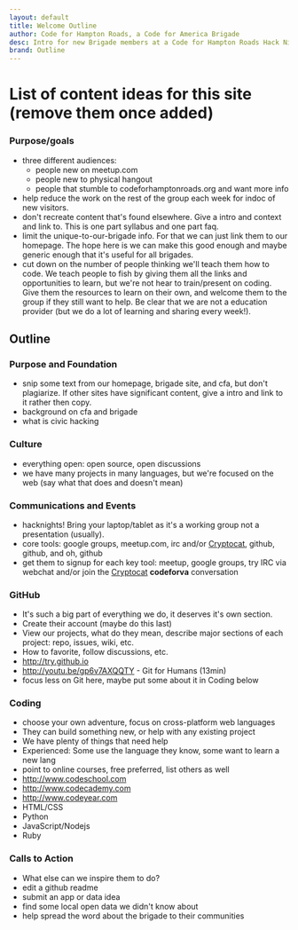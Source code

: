 ```yaml
---
layout: default
title: Welcome Outline
author: Code for Hampton Roads, a Code for America Brigade
desc: Intro for new Brigade members at a Code for Hampton Roads Hack Night
brand: Outline
---
```


# List of content ideas for this site (remove them once added)

### Purpose/goals
 * three different audiences:
    * people new on meetup.com
    * people new to physical hangout
    * people that stumble to codeforhamptonroads.org and want more info
 * help reduce the work on the rest of the group each week for indoc of new visitors.
 * don't recreate content that's found elsewhere. Give a intro and context and link to. This is one part syllabus and one part faq.
 * limit the unique-to-our-brigade info. For that we can just link them to our homepage. The hope here is we can make this good enough and maybe generic enough that it's useful for all brigades.
 * cut down on the number of people thinking we'll teach them how to code. We teach people to fish by giving them all the links and opportunities to learn, but we're not hear to train/present on coding. Give them the resources to learn on their own, and welcome them to the group if they still want to help. Be clear that we are not a education provider (but we do a lot of learning and sharing every week!).

## Outline

### Purpose and Foundation
 * snip some text from our homepage, brigade site, and cfa, but don't plagiarize. If other sites have significant content, give a intro and link to it rather then copy.
 * background on cfa and brigade
 * what is civic hacking

### Culture
 * everything open: open source, open discussions
 * we have many projects in many languages, but we're focused on the web (say what that does and doesn't mean)

### Communications and Events
 * hacknights! Bring your laptop/tablet as it's a working group not a presentation (usually).
 * core tools: google groups, meetup.com, irc and/or [Cryptocat](https://crypto.cat), github, github, and oh, github
 * get them to signup for each key tool: meetup, google groups, try IRC via webchat and/or join the [Cryptocat](https://crypto.cat) **codeforva** conversation 

### GitHub
 * It's such a big part of everything we do, it deserves it's own section.
 * Create their account (maybe do this last)
 * View our projects, what do they mean, describe major sections of each project: repo, issues, wiki, etc.
 * How to favorite, follow discussions, etc.
 * http://try.github.io
 * http://youtu.be/gp6v7AXQQTY - Git for Humans (13min)
 * focus less on Git here, maybe put some about it in Coding below

### Coding
 * choose your own adventure, focus on cross-platform web languages
 * They can build something new, or help with any existing project
 * We have plenty of things that need help
 * Experienced: Some use the language they know, some want to learn a new lang
 * point to online courses, free preferred, list others as well
 * http://www.codeschool.com
 * http://www.codecademy.com
 * http://www.codeyear.com
 * HTML/CSS
 * Python
 * JavaScript/Nodejs
 * Ruby

### Calls to Action
 * What else can we inspire them to do?
 * edit a github readme
 * submit an app or data idea
 * find some local open data we didn't know about
 * help spread the word about the brigade to their communities

